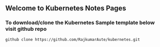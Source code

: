 ## Welcome to Kubernetes Notes Pages

### To download/clone the Kubernetes Sample template below visit github repo
```
github clone https://github.com/RajkumarAute/kubernetes.git
```